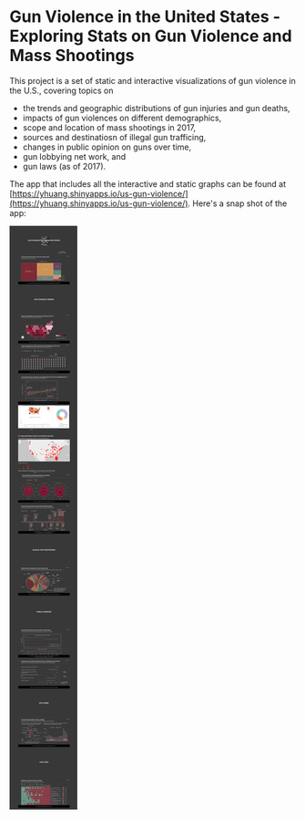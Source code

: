 # Gun Violence in the United States - Exploring Stats on Gun Violence and Mass Shootings

This project is a set of static and interactive visualizations of gun violence in the U.S., covering topics on 
- the trends and geographic distributions of gun injuries and gun deaths, 
- impacts of gun violences on different demographics, 
- scope and location of mass shootings in 2017, 
- sources and destinatiosn of illegal gun trafficing, 
- changes in public opinion on guns over time,
- gun lobbying net work, and
- gun laws (as of 2017).

The app that includes all the interactive and static graphs can be found at [https://yhuang.shinyapps.io/us-gun-violence/](https://yhuang.shinyapps.io/us-gun-violence/). Here's a snap shot of the app:

![app](image.png)

